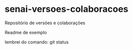 # senai-versoes-colaboracoes

Repositório de versões e colaborações

Readme de exemplo

lembrei do comando: git status